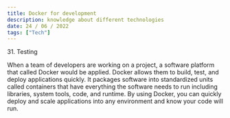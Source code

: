 ```yaml
---
title: Docker for development
description: knowledge about different technologies
date: 24 / 06 / 2022
tags: ["Tech"]
---
```


<p>31. Testing</p>

<p> 
When a team of developers are working on a project, a software platform that called Docker would be applied. Docker allows them to build, test, and deploy applications quickly. It packages software into standardized units called containers that have everything the software needs to run including libraries, system tools, code, and runtime. By using Docker, you can quickly deploy and scale applications into any environment and know your code will run.
</p>


<img src="/Blog/20220623-1.png" alt="">
<img src="/Blog/20220623-2.png" alt="">
